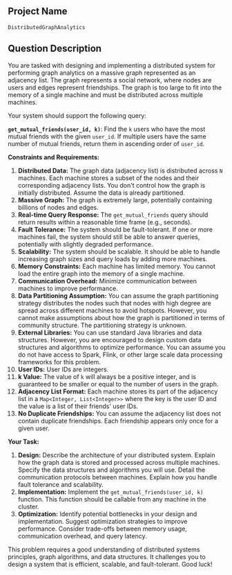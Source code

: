 ## Project Name

```
DistributedGraphAnalytics
```

## Question Description

You are tasked with designing and implementing a distributed system for performing graph analytics on a massive graph represented as an adjacency list. The graph represents a social network, where nodes are users and edges represent friendships. The graph is too large to fit into the memory of a single machine and must be distributed across multiple machines.

Your system should support the following query:

**`get_mutual_friends(user_id, k)`**: Find the `k` users who have the most mutual friends with the given `user_id`. If multiple users have the same number of mutual friends, return them in ascending order of `user_id`.

**Constraints and Requirements:**

1.  **Distributed Data:** The graph data (adjacency list) is distributed across `N` machines. Each machine stores a subset of the nodes and their corresponding adjacency lists. You don't control how the graph is initially distributed. Assume the data is already partitioned.
2.  **Massive Graph:** The graph is extremely large, potentially containing billions of nodes and edges.
3.  **Real-time Query Response:** The `get_mutual_friends` query should return results within a reasonable time frame (e.g., seconds).
4.  **Fault Tolerance:** The system should be fault-tolerant. If one or more machines fail, the system should still be able to answer queries, potentially with slightly degraded performance.
5.  **Scalability:** The system should be scalable. It should be able to handle increasing graph sizes and query loads by adding more machines.
6.  **Memory Constraints:** Each machine has limited memory. You cannot load the entire graph into the memory of a single machine.
7.  **Communication Overhead:** Minimize communication between machines to improve performance.
8.  **Data Partitioning Assumption:** You can assume the graph partitioning strategy distributes the nodes such that nodes with high degree are spread across different machines to avoid hotspots. However, you cannot make assumptions about how the graph is partitioned in terms of community structure. The partitioning strategy is unknown.
9.  **External Libraries:** You can use standard Java libraries and data structures. However, you are encouraged to design custom data structures and algorithms to optimize performance. You can assume you do not have access to Spark, Flink, or other large scale data processing frameworks for this problem.
10. **User IDs:** User IDs are integers.
11. **k Value:** The value of `k` will always be a positive integer, and is guaranteed to be smaller or equal to the number of users in the graph.
12. **Adjacency List Format:** Each machine stores its part of the adjacency list in a `Map<Integer, List<Integer>>` where the key is the user ID and the value is a list of their friends' user IDs.
13. **No Duplicate Friendships:** You can assume the adjacency list does not contain duplicate friendships. Each friendship appears only once for a given user.

**Your Task:**

1.  **Design:** Describe the architecture of your distributed system. Explain how the graph data is stored and processed across multiple machines. Specify the data structures and algorithms you will use. Detail the communication protocols between machines. Explain how you handle fault tolerance and scalability.
2.  **Implementation:** Implement the `get_mutual_friends(user_id, k)` function. This function should be callable from any machine in the cluster.
3.  **Optimization:** Identify potential bottlenecks in your design and implementation. Suggest optimization strategies to improve performance. Consider trade-offs between memory usage, communication overhead, and query latency.

This problem requires a good understanding of distributed systems principles, graph algorithms, and data structures. It challenges you to design a system that is efficient, scalable, and fault-tolerant. Good luck!
